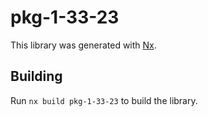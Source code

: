 # pkg-1-33-23

This library was generated with [Nx](https://nx.dev).

## Building

Run `nx build pkg-1-33-23` to build the library.
